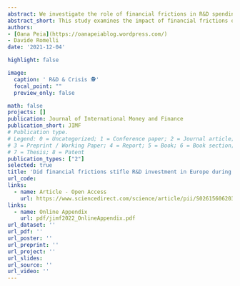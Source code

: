 ```yaml
---
abstract: We investigate the role of financial frictions in R&D spending in a large sample of European firms. Our identification strategy exploits the contraction in credit supply that followed the 2008–09 global financial crisis and 2012 Euro area sovereign debt crisis, together with differences in financial frictions across firms and industries to identify a causal effect of financial constraints on investment in innovation. We show that firms that are more likely financially constrained, in industries more dependent on external finance, invest disproportionally less in R&D during periods of tight credit supply. Smaller, private firms with weaker balance sheets also have a lower share of R&D in total investment, suggesting R&D drops more than total investment during these crisis episodes. These results are robust to different proxies of financial constraints and fixed-effects identification strategies.
abstract_short: This study examines the impact of financial frictions on R&D spending in European firms, exploiting credit supply contractions following the 2008-09 global financial crisis and 2012 Euro area sovereign debt crisis. Results show that financially constrained firms in industries more dependent on external finance invest disproportionately less in R&D during tight credit periods, with smaller, private firms with weaker balance sheets experiencing a greater drop in R&D relative to total investment.
authors:
- [Oana Peia](https://oanapeiablog.wordpress.com/)
- Davide Romelli
date: '2021-12-04'

highlight: false

image:
  caption: ' R&D & Crisis 🕵'
  focal_point: ""
  preview_only: false

math: false
projects: []
publication: Journal of International Money and Finance
publication_short: JIMF
# Publication type.
# Legend: 0 = Uncategorized; 1 = Conference paper; 2 = Journal article;
# 3 = Preprint / Working Paper; 4 = Report; 5 = Book; 6 = Book section;
# 7 = Thesis; 8 = Patent
publication_types: ["2"]
selected: true
title: 'Did financial frictions stifle R&D investment in Europe during the great recession?'
url_code: 
links:
  - name: Article - Open Access
    url: https://www.sciencedirect.com/science/article/pii/S0261560620302199?via%3Dihub#s0070
links:
  - name: Online Appendix
    url: pdf/jimf2022_OnlineAppendix.pdf
url_dataset: ''
url_pdf: ''
url_poster: ''
url_preprint: ''
url_project: ''
url_slides: 
url_source: ''
url_video: ''
---
```


